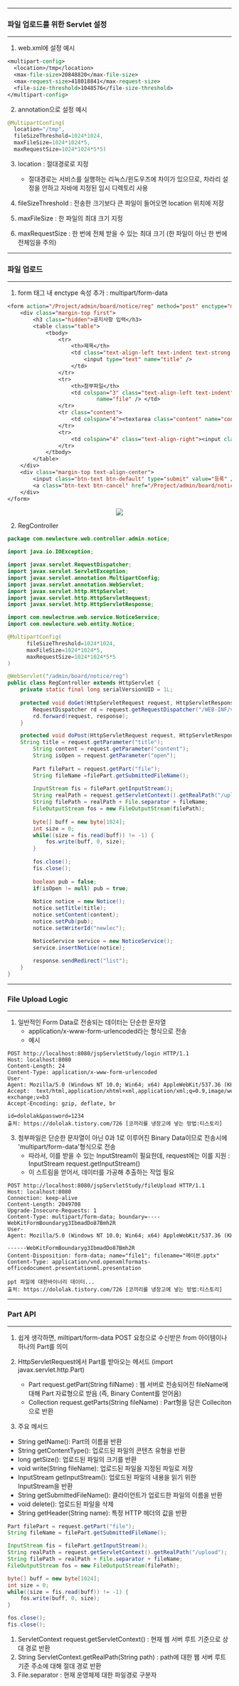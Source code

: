 -----
### 파일 업로드를 위한 Servlet 설정
-----
1. web.xml에 설정 예시
```jsp
<multipart-config>
  <location>/tmp</location>
  <max-file-size>20848820</max-file-size>
  <max-request-size>418018841</max-request-size>
  <file-size-threshold>1048576</file-size-threshold>
</multipart-config>
```

2. annotation으로 설정 예시
```java
@MultipartConfing(
  location="/tmp",
  fileSizeThreshold=1024*1024,
  maxFileSize=1024*1024*5,
  maxRequestSize=1024*1024*5*5)
```

3. location : 절대경로로 지정
   - 절대경로는 서비스를 실행하는 리눅스/윈도우즈에 차이가 있으므로, 차라리 설정을 안하고 자바에 지정된 임시 디렉토리 사용

4. fileSizeThreshold : 전송한 크기보다 큰 파일이 들어오면 location 위치에 저장
5. maxFileSize : 한 파일의 최대 크기 지정
6. maxRequestSize : 한 번에 전체 받을 수 있는 최대 크기 (한 파일이 아닌 한 번에 전체임을 주의)
   
-----
### 파일 업로드
-----
1. form 태그 내 enctype 속성 추가 : multipart/form-data
```jsp
<form action="/Project/admin/board/notice/reg" method="post" enctype="multipart/form-data">
    <div class="margin-top first">
        <h3 class="hidden">공지사항 입력</h3>
        <table class="table">
            <tbody>
                <tr>
                    <th>제목</th>
                    <td class="text-align-left text-indent text-strong text-orange" colspan="3">
                        <input type="text" name="title" />
                    </td>
                </tr>
                <tr>
                    <th>첨부파일</th>
                    <td colspan="3" class="text-align-left text-indent"><input type="file"
                            name="file" /> </td>
                </tr>
                <tr class="content">
                    <td colspan="4"><textarea class="content" name="content"></textarea></td>
                </tr>
                <tr>
                    <td colspan="4" class="text-align-right"><input class="vertical-align" type="checkbox" id="open" name="open" value="true"><label for="open" class="margin-left">바로공개</label> </td>
                </tr>
            </tbody>
        </table>
    </div>
    <div class="margin-top text-align-center">
        <input class="btn-text btn-default" type="submit" value="등록" />
        <a class="btn-text btn-cancel" href="/Project/admin/board/notice/list">취소</a>
    </div>
</form>
```

<div align="center">
<img src="https://github.com/sooyounghan/Web/assets/34672301/bc96b729-a536-4736-b0e6-ec66d021f91b">
</div>

2. RegController
```java
package com.newlecture.web.controller.admin.notice;

import java.io.IOException;

import javax.servlet.RequestDispatcher;
import javax.servlet.ServletException;
import javax.servlet.annotation.MultipartConfig;
import javax.servlet.annotation.WebServlet;
import javax.servlet.http.HttpServlet;
import javax.servlet.http.HttpServletRequest;
import javax.servlet.http.HttpServletResponse;

import com.newlectrue.web.service.NoticeService;
import com.newlecture.web.entity.Notice;

@MultipartConfig(
	  fileSizeThreshold=1024*1024,
	  maxFileSize=1024*1024*5,
	  maxRequestSize=1024*1024*5*5
)

@WebServlet("/admin/board/notice/reg")
public class RegController extends HttpServlet {
	private static final long serialVersionUID = 1L;
       
	protected void doGet(HttpServletRequest request, HttpServletResponse response) throws ServletException, IOException {
		RequestDispatcher rd = request.getRequestDispatcher("/WEB-INF/view/admin/board/notice/reg.jsp");
		rd.forward(request, response);
	}

	protected void doPost(HttpServletRequest request, HttpServletResponse response) throws ServletException, IOException {
	String title = request.getParameter("title");
		String content = request.getParameter("content");
		String isOpen = request.getParameter("open");
		
		Part filePart = request.getPart("file");
		String fileName =filePart.getSubmittedFileName();
		
		InputStream fis = filePart.getInputStream();
		String realPath = request.getServletContext().getRealPath("/upload");
		String filePath = realPath + File.separator + fileName;
		FileOutputStream fos = new FileOutputStream(filePath);
		
		byte[] buff = new byte[1024];
		int size = 0;
		while((size = fis.read(buff)) != -1) {
			fos.write(buff, 0, size);
		}
		
		fos.close();
		fis.close();
		
		boolean pub = false;
		if(isOpen != null) pub = true; 
		
		Notice notice = new Notice();
		notice.setTitle(title);
		notice.setContent(content);
		notice.setPub(pub);
		notice.setWriterId("newlec");

		NoticeService service = new NoticeService();
		service.insertNotice(notice);
		
		response.sendRedirect("list");
	}
}
```

-----
### File Upload Logic 
-----
1. 일반적인 Form Data로 전송되는 데이터는 단순한 문자열
   - application/x-www-form-urlencoded라는 형식으로 전송
   - 예시
```
POST http://localhost:8080/jspServletStudy/login HTTP/1.1
Host: localhost:8080
Content-Length: 24
Content-Type: application/x-www-form-urlencoded
User-Agent: Mozilla/5.0 (Windows NT 10.0; Win64; x64) AppleWebKit/537.36 (KHTML, like  Gecko) Chrome/75.0.3770.142 Safari/537.36
Accept:  text/html,application/xhtml+xml,application/xml;q=0.9,image/webp,image/apng,*/*;q=0.8,application/signed-exchange;v=b3
Accept-Encoding: gzip, deflate, br
 
id=dololak&password=1234
출처: https://dololak.tistory.com/726 [코끼리를 냉장고에 넣는 방법:티스토리]
```

3. 첨부파일은 단순한 문자열이 아닌 0과 1로 이루어진 Binary Data이므로 전송시에 'multipart/form-data'형식으로 전송
   - 따라서, 이를 받을 수 있는 InputStream이 필요한데, request에는 이를 지원 : InputStream request.getInputStream()
   - 이 스트림을 얻어서, 데이터를 가공해 추출하는 작업 필요
```
POST http://localhost:8080/jspServletStudy/fileUpload HTTP/1.1
Host: localhost:8080
Connection: keep-alive
Content-Length: 2049708
Upgrade-Insecure-Requests: 1
Content-Type: multipart/form-data; boundary=----WebKitFormBoundaryg3IbmadDo87Bmh2R
User-Agent: Mozilla/5.0 (Windows NT 10.0; Win64; x64) AppleWebKit/537.36 (KHTML, like  Gecko) Chrome/75.0.3770.142 Safari/537.36
 
------WebKitFormBoundaryg3IbmadDo87Bmh2R
Content-Disposition: form-data; name="file1"; filename="메이븐.pptx"
Content-Type: application/vnd.openxmlformats-officedocument.presentationml.presentation
 
ppt 파일에 대한바이너리 데이터...
출처: https://dololak.tistory.com/726 [코끼리를 냉장고에 넣는 방법:티스토리]
```

-----
### Part API 
-----
1. 쉽게 생각하면, miltipart/form-data POST 요청으로 수신받은 from 아이템이나 하나의 Part를 의미
2. HttpServletRequest에서 Part를 받아오는 메서드 (import javax.servlet.http.Part)
   - Part request.getPart(String filName) : 웹 서버로 전송되어진 fileName에 대해 Part 자료형으로 받음 (즉, Binary Content를 얻어옴)
   - Collection<Part> request.getParts(String fileName) : Part형을 담은 Colleciton으로 반환

3. 주요 메서드
  - String getName(): Part의 이름을 반환
  - String getContentType(): 업로드된 파일의 콘텐츠 유형을 반환
  - long getSize(): 업로드된 파일의 크기를 반환
  - void write(String fileName): 업로드된 파일을 지정된 파일로 저장
  - InputStream getInputStream(): 업로드된 파일의 내용을 읽기 위한 InputStream을 반환
  - String getSubmittedFileName(): 클라이언트가 업로드한 파일의 이름을 반환
  - void delete(): 업로드된 파일을 삭제
  - String getHeader(String name): 특정 HTTP 헤더의 값을 반환
    
```java
Part filePart = request.getPart("file");
String fileName = filePart.getSubmittedFileName();

InputStream fis = filePart.getInputStream();
String realPath = request.getServletContext().getRealPath("/upload");
String filePath = realPath + File.separator + fileName;
FileOutputStream fos = new FileOutputStream(filePath);

byte[] buff = new byte[1024];
int size = 0;
while((size = fis.read(buff)) != -1) {
	fos.write(buff, 0, size);
}

fos.close();
fis.close();
```
1. ServletContext request.getServletContext() : 현재 웹 서버 루트 기준으로 상대 경로 반환
2. String ServletContext.getRealPath(String path) : path에 대한 웹 서버 루트 기준 주소에 대해 절대 경로 반환 
3. File.separator : 현재 운영체제 대한 파일경로 구분자
